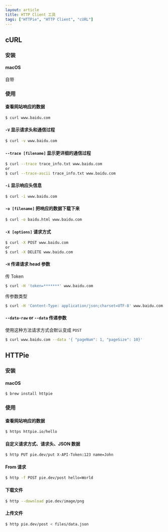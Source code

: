 ```yaml
---
layout: article
title: HTTP Client 工具
tags: ["HTTPie", "HTTP Client", "cURL"]
---
```


## cURL

### 安装

#### macOS

自带

### 使用

#### 查看网站响应的数据

```bash
$ curl www.baidu.com
```

#### `-V` 显示请求头和通信过程

```bash
$ curl -v www.baidu.com
```

#### `--trace [filename]` 显示更详细的通信过程

```bash
$ curl --trace trace_info.txt www.baidu.com
or
$ curl --trace-ascii trace_info.txt www.baidu.com
```

#### `-i` 显示响应头信息

```bash
$ curl -i www.baidu.com
```

#### ` -o [filename] `  把响应的数据下载下来

```bash
$ curl -o baidu.html www.baidu.com
```

#### `-X [options]` 请求方式

```bash
$ curl -X POST www.baidu.com
or
$ curl -X DELETE www.baidu.com
```

#### `-H` 传递请求 head 参数

传 Token

```bash
$ curl -H 'token=*******' www.baidu.com
```

传参数类型

```bash
$ curl -H 'Content-Type: application/json;charset=UTF-8' www.baidu.com
```

#### `--data-raw` or `--data` 传递参数

使用这种方法请求方式会默认变成 `POST`

```bash
$ curl www.baidu.com --data '{ "pageNum": 1, "pageSize": 10}'
```



## HTTPie

### 安装

#### macOS

```bash
$ brew install httpie
```



### 使用

#### 查看网站响应的数据

```bash
$ https httpie.io/hello
```

#### 自定义请求方式、请求头、JSON 数据

```bash
$ http PUT pie.dev/put X-API-Token:123 name=John
```

#### From 请求

```bash
$ http -f POST pie.dev/post hello=World
```

#### 下载文件

```bash
$ http --download pie.dev/image/png
```

#### 上传文件

```bash
$ http pie.dev/post < files/data.json
```





